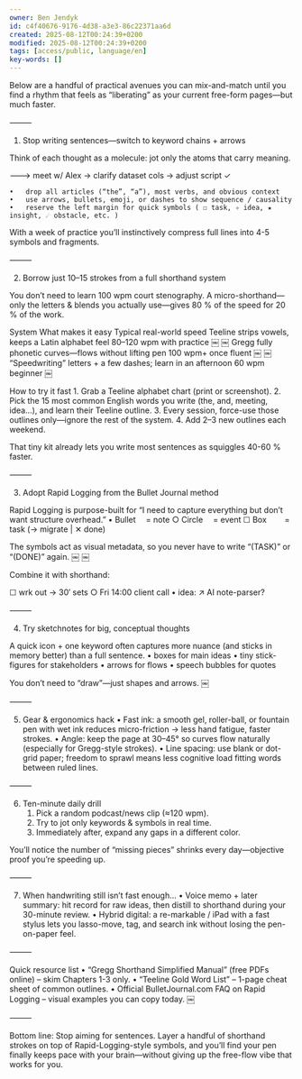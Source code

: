 ```yaml
---
owner: Ben Jendyk
id: c4f40676-9176-4d38-a3e3-86c22371aa6d
created: 2025-08-12T00:24:39+0200
modified: 2025-08-12T00:24:39+0200
tags: [access/public, language/en]
key-words: []
---
```


Below are a handful of practical avenues you can mix-and-match until you find a rhythm that feels as “liberating” as your current free-form pages—but much faster.

⸻

1. Stop writing sentences—switch to keyword chains + arrows

Think of each thought as a molecule: jot only the atoms that carry meaning.

🡒 meet w/ Alex  → clarify dataset cols  → adjust script  ✓

	•	drop all articles (“the”, “a”), most verbs, and obvious context 
	•	use arrows, bullets, emoji, or dashes to show sequence / causality
	•	reserve the left margin for quick symbols ( ☐ task, ✧ idea, ★ insight, ☄ obstacle, etc. )

With a week of practice you’ll instinctively compress full lines into 4-5 symbols and fragments.

⸻

2. Borrow just 10–15 strokes from a full shorthand system

You don’t need to learn 100 wpm court stenography.  A micro-shorthand—only the letters & blends you actually use—gives 80 % of the speed for 20 % of the work.

System	What makes it easy	Typical real-world speed
Teeline	strips vowels, keeps a Latin alphabet feel	80–120 wpm with practice  ￼ ￼
Gregg	fully phonetic curves—flows without lifting pen	100 wpm+ once fluent  ￼ ￼
“Speedwriting”	letters + a few dashes; learn in an afternoon	60 wpm beginner  ￼

How to try it fast
	1.	Grab a Teeline alphabet chart (print or screenshot).
	2.	Pick the 15 most common English words you write (the, and, meeting, idea…), and learn their Teeline outline.
	3.	Every session, force-use those outlines only—ignore the rest of the system.
	4.	Add 2–3 new outlines each weekend.

That tiny kit already lets you write most sentences as squiggles 40-60 % faster.

⸻

3. Adopt Rapid Logging from the Bullet Journal method

Rapid Logging is purpose-built for “I need to capture everything but don’t want structure overhead.”
• Bullet  = note
○ Circle  = event
☐ Box   = task (→ migrate | ✕ done)

The symbols act as visual metadata, so you never have to write “(TASK)” or “(DONE)” again.  ￼ ￼

Combine it with shorthand:

☐ wrk out → 30′ sets
○ Fri 14:00   client call
• idea: ↗ AI note-parser?


⸻

4. Try sketchnotes for big, conceptual thoughts

A quick icon + one keyword often captures more nuance (and sticks in memory better) than a full sentence.
	•	boxes for main ideas
	•	tiny stick-figures for stakeholders
	•	arrows for flows
	•	speech bubbles for quotes

You don’t need to “draw”—just shapes and arrows.  ￼

⸻

5. Gear & ergonomics hack
	•	Fast ink: a smooth gel, roller-ball, or fountain pen with wet ink reduces micro-friction → less hand fatigue, faster strokes.
	•	Angle: keep the page at 30–45° so curves flow naturally (especially for Gregg-style strokes).
	•	Line spacing: use blank or dot-grid paper; freedom to sprawl means less cognitive load fitting words between ruled lines.

⸻

6. Ten-minute daily drill
	1.	Pick a random podcast/news clip (≈120 wpm).
	2.	Try to jot only keywords & symbols in real time.
	3.	Immediately after, expand any gaps in a different color.

You’ll notice the number of “missing pieces” shrinks every day—objective proof you’re speeding up.

⸻

7. When handwriting still isn’t fast enough…
	•	Voice memo + later summary: hit record for raw ideas, then distill to shorthand during your 30-minute review.
	•	Hybrid digital: a re-markable / iPad with a fast stylus lets you lasso-move, tag, and search ink without losing the pen-on-paper feel.

⸻

Quick resource list
	•	“Gregg Shorthand Simplified Manual” (free PDFs online) – skim Chapters 1-3 only.
	•	“Teeline Gold Word List” – 1-page cheat sheet of common outlines.
	•	Official BulletJournal.com FAQ on Rapid Logging – visual examples you can copy today.  ￼

⸻

Bottom line:
Stop aiming for sentences. Layer a handful of shorthand strokes on top of Rapid-Logging-style symbols, and you’ll find your pen finally keeps pace with your brain—without giving up the free-flow vibe that works for you.
